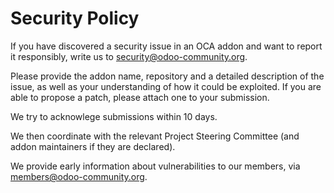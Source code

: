 # Security Policy

If you have discovered a security issue in an OCA addon and want to report it responsibly, write us to security@odoo-community.org.

Please provide the addon name, repository and a detailed description of the issue, as well as your understanding of how it could be exploited. 
If you are able to propose a patch, please attach one to your submission.

We try to acknowlege submissions within 10 days.

We then coordinate with the relevant Project Steering Committee (and addon maintainers if they are declared).

We provide early information about vulnerabilities to our members, via members@odoo-community.org.
